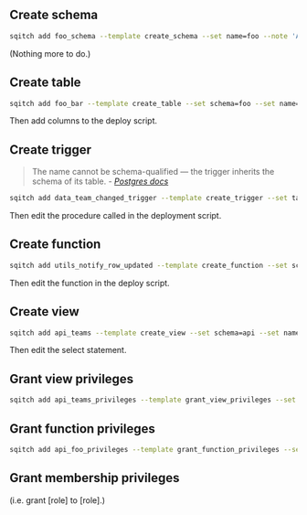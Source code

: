 ## Create schema

```sh
sqitch add foo_schema --template create_schema --set name=foo --note 'Add foo schema'
```

(Nothing more to do.)

## Create table

```sh
sqitch add foo_bar --template create_table --set schema=foo --set name=bar --note 'Add foo.bar table'
```

Then add columns to the deploy script.

## Create trigger

<blockquote>
The name cannot be schema-qualified — the trigger inherits the schema of its
table. - <cite><a href="https://www.postgresql.org/docs/9.5/static/sql-createtrigger.html">Postgres docs</a></cite>
</blockquote>

```sh
sqitch add data_team_changed_trigger --template create_trigger --set table_schema=data --set table_name=team --set trigger_name=team_changed --note 'Add data.team_changed trigger'
```

Then edit the procedure called in the deployment script.

## Create function

```sh
sqitch add utils_notify_row_updated --template create_function --set schema=utils --set name=notify_row_updated --note 'Add utils.notify_row_updated function'
```

Then edit the function in the deploy script.

## Create view

```sh
sqitch add api_teams --template create_view --set schema=api --set name=teams --note 'Add api.teams view'
```

Then edit the select statement.

## Grant view privileges

```sh
sqitch add api_teams_privileges --template grant_view_privileges --set type=select --set schema=api --set name=teams --role=web_user --note 'Grant view privileges on [% schema %].[% name %] to [% role %]'
```

## Grant function privileges

```sh
sqitch add api_foo_privileges --template grant_function_privileges --set name=api.login --role=web_user --note 'Grant execute privileges on [% name %] to [% role %]'
```

## Grant membership privileges

(i.e. grant [role] to [role].)

```sh
```
